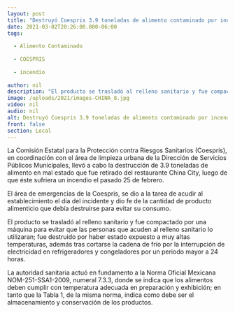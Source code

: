 ```yaml
---
layout: post
title: "Destruyó Coespris 3.9 toneladas de alimento contaminado por incendio en restaurante"
date: 2021-03-02T20:26:00.000-06:00
tags:
  
  - Alimento Contaminado
  
  - COESPRIS
  
  - incendio
  
author: nil
description: "El producto se trasladó al relleno sanitario y fue compactado por una máquina para evitar que las personas que acuden al relleno sanitario lo utilizaran"
image: /uploads/2021/images-CHINA_8.jpg
video: nil
audio: nil
alt: Destruyó Coespris 3.9 toneladas de alimento contaminado por incendio en restaurante
front: false
section: Local
---
```


La Comisión Estatal para la Protección contra Riesgos Sanitarios (Coespris), en coordinación con el área de limpieza urbana de la Dirección de Servicios Públicos Municipales, llevó a cabo la destrucción de 3.9 toneladas de alimento en mal estado que fue retirado del restaurante China City, luego de que éste sufriera un incendio el pasado 25 de febrero.

El área de emergencias de la Coespris, se dio a la tarea de acudir al establecimiento el día del incidente y dio fe de la cantidad de producto alimenticio que debía destruirse para evitar su consumo.

El producto se trasladó al relleno sanitario y fue compactado por una máquina para evitar que las personas que acuden al relleno sanitario lo utilizaran; fue destruido por haber estado expuesto a muy altas temperaturas, además tras cortarse la cadena de frío por la interrupción de electricidad en refrigeradores y congeladores por un periodo mayor a 24 horas.

La autoridad sanitaria actuó en fundamento a la Norma Oficial Mexicana NOM-251-SSA1-2009, numeral 7.3.3, donde se indica que los alimentos deben cumplir con temperatura adecuada en preparación y exhibición; en tanto que la Tabla 1, de la misma norma, indica como debe ser el almacenamiento y conservación de los productos.